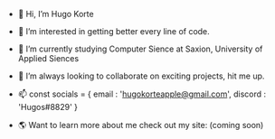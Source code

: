 - 👋 Hi, I’m Hugo Korte
- 👀 I’m interested in getting better every line of code.
- 🌱 I’m currently studying Computer Sience at Saxion, University of Applied Siences
- 💞️ I’m always looking to collaborate on exciting projects, hit me up.
- 📫 const socials = {
  email : 'hugokorteapple@gmail.com',
  discord : 'Hugos#8829'
}

- 🌎 Want to learn more about me check out my site: (coming soon)

